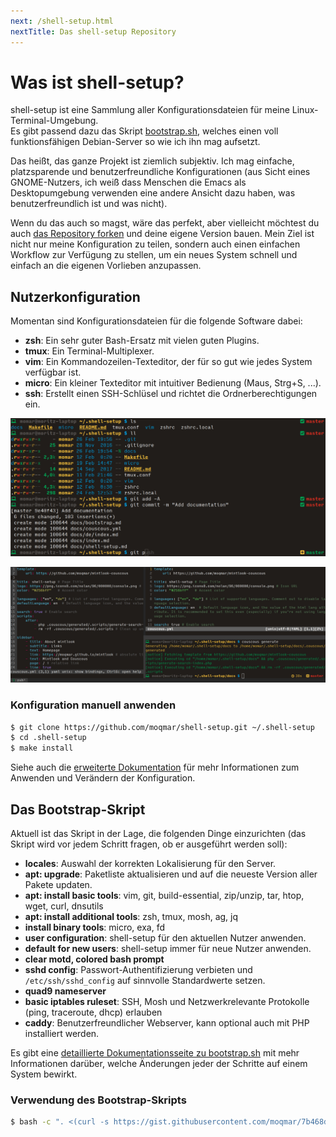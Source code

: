 ```yaml
---
next: /shell-setup.html
nextTitle: Das shell-setup Repository
---
```

# Was ist shell-setup?

shell-setup ist eine Sammlung aller Konfigurationsdateien für meine Linux-Terminal-Umgebung.  
Es gibt passend dazu das Skript [bootstrap.sh](https://gist.github.com/moqmar/7b468d995619131e983d59bde253d9a0), welches einen voll funktionsfähigen Debian-Server so wie ich ihn mag aufsetzt.

Das heißt, das ganze Projekt ist ziemlich subjektiv. Ich mag einfache, platzsparende und benutzerfreundliche Konfigurationen (aus Sicht eines GNOME-Nutzers, ich weiß dass Menschen die Emacs als Desktopumgebung verwenden eine andere Ansicht dazu haben, was benutzerfreundlich ist und was nicht).

Wenn du das auch so magst, wäre das perfekt, aber vielleicht möchtest du auch [das Repository forken](https://github.com/moqmar/shell-setup#fork-destination-box) und deine eigene Version bauen. Mein Ziel ist nicht nur meine Konfiguration zu teilen, sondern auch einen einfachen Workflow zur Verfügung zu stellen, um ein neues System schnell und einfach an die eigenen Vorlieben anzupassen.

## Nutzerkonfiguration

Momentan sind Konfigurationsdateien für die folgende Software dabei:
- **zsh**: Ein sehr guter Bash-Ersatz mit vielen guten Plugins.
- **tmux**: Ein Terminal-Multiplexer.
- **vim**: Ein Kommandozeilen-Texteditor, der für so gut wie jedes System verfügbar ist.
- **micro**: Ein kleiner Texteditor mit intuitiver Bedienung (Maus, Strg+S, ...).
- **ssh**: Erstellt einen SSH-Schlüsel und richtet die Ordnerberechtigungen ein.

![](zsh.jpg)

![](tmux-vim-micro.jpg)

### Konfiguration manuell anwenden

```bash
$ git clone https://github.com/moqmar/shell-setup.git ~/.shell-setup
$ cd .shell-setup
$ make install
```

Siehe auch die [erweiterte Dokumentation](/de/shell-setup.md) für mehr Informationen zum Anwenden und Verändern der Konfiguration.

## Das Bootstrap-Skript

Aktuell ist das Skript in der Lage, die folgenden Dinge einzurichten (das Skript wird vor jedem Schritt fragen, ob er ausgeführt werden soll):
- **locales**: Auswahl der korrekten Lokalisierung für den Server.
- **apt: upgrade**: Paketliste aktualisieren und auf die neueste Version aller Pakete updaten.
- **apt: install basic tools**: vim, git, build-essential, zip/unzip, tar, htop, wget, curl, dnsutils
- **apt: install additional tools**: zsh, tmux, mosh, ag, jq
- **install binary tools**: micro, exa, fd
- **user configuration**: shell-setup für den aktuellen Nutzer anwenden.
- **default for new users**: shell-setup immer für neue Nutzer anwenden.
- **clear motd, colored bash prompt**
- **sshd config**: Passwort-Authentifizierung verbieten und `/etc/ssh/sshd_config` auf sinnvolle Standardwerte setzen.
- **quad9 nameserver**
- **basic iptables ruleset**: SSH, Mosh und Netzwerkrelevante Protokolle (ping, traceroute, dhcp) erlauben
- **caddy**: Benutzerfreundlicher Webserver, kann optional auch mit PHP installiert werden.

Es gibt eine [detaillierte Dokumentationsseite zu bootstrap.sh](/de/bootstrap.md) mit mehr Informationen darüber, welche Änderungen jeder der Schritte auf einem System bewirkt.

### Verwendung des Bootstrap-Skripts

```bash
$ bash -c ". <(curl -s https://gist.githubusercontent.com/moqmar/7b468d995619131e983d59bde253d9a0/raw)"
```
